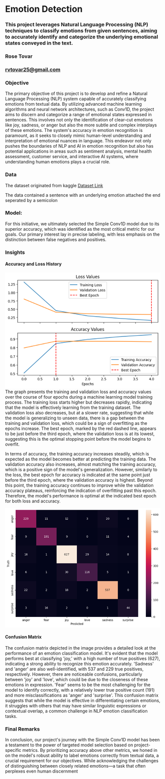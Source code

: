 # Emotion Detection
### This project leverages Natural Language Processing (NLP) techniques to classify emotions from given sentences, aiming to accurately identify and categorize the underlying emotional states conveyed in the text.
### Rose Tovar
### [rvtovar25@gmail.com](mailto:rvtovar25@gmail.com)

### Objective
The primary objective of this project is to develop and refine a Natural Language Processing (NLP) system capable of accurately classifying emotions from textual data. By utilizing advanced machine learning algorithms and neural network architectures, such as Conv1D, the project aims to discern and categorize a range of emotional states expressed in sentences. This involves not only the identification of clear-cut emotions like joy, sadness, or anger but also the more subtle and complex interplays of these emotions. The system's accuracy in emotion recognition is paramount, as it seeks to closely mimic human-level understanding and interpretation of emotional nuances in language. This endeavor not only pushes the boundaries of NLP and AI in emotion recognition but also has potential applications in areas such as sentiment analysis, mental health assessment, customer service, and interactive AI systems, where understanding human emotions plays a crucial role.
### Data
The dataset originated from kaggle
[Dataset Link](https://www.kaggle.com/datasets/praveengovi/emotions-dataset-for-nlp)

The data contained a sentence with an underlying emotion attached the end seperated by a semicolon

### Model:
For this initiative, we ultimately selected the Simple Conv1D model due to its superior accuracy, which was identified as the most critical metric for our goals. Our primary interest lay in precise labeling, with less emphasis on the distinction between false negatives and positives.
### Insights
#### Accuracy and Loss History
![History Image](history.png)
<br>The graph presents the training and validation loss and accuracy values over the course of four epochs during a machine learning model training process. The training loss starts higher but decreases rapidly, indicating that the model is effectively learning from the training dataset. The validation loss also decreases, but at a slower rate, suggesting that while the model is generalizing to unseen data, there is a gap between the training and validation loss, which could be a sign of overfitting as the epochs increase. The best epoch, marked by the red dashed line, appears to be just before the third epoch, where the validation loss is at its lowest, suggesting this is the optimal stopping point before the model begins to overfit.

In terms of accuracy, the training accuracy increases steadily, which is expected as the model becomes better at predicting the training data. The validation accuracy also increases, almost matching the training accuracy, which is a positive sign of the model's generalization. However, similarly to the loss, the best epoch for accuracy is indicated at the same point just before the third epoch, where the validation accuracy is highest. Beyond this point, the training accuracy continues to improve while the validation accuracy plateaus, reinforcing the indication of overfitting past this epoch. Therefore, the model's performance is optimal at the indicated best epoch for both loss and accuracy.

![Heatmap](heatmap.png)
#### Confusion Matrix
The confusion matrix depicted in the image provides a detailed look at the performance of an emotion classification model. It's evident that the model performs best at classifying 'joy,' with a high number of true positives (627), indicating a strong ability to recognize this emotion accurately. 'Sadness' and 'anger' are also well-identified, with 537 and 229 true positives, respectively. However, there are noticeable confusions, particularly between 'joy' and 'love', which could be due to the closeness of these emotions in expression. 'Fear' seems to be the most challenging for the model to identify correctly, with a relatively lower true positive count (191) and more misclassifications as 'anger' and 'surprise'. This confusion matrix suggests that while the model is effective in differentiating certain emotions, it struggles with others that may have similar linguistic expressions or contextual overlap, a common challenge in NLP emotion classification tasks.
### Final Remarks
In conclusion, our project's journey with the Simple Conv1D model has been a testament to the power of targeted model selection based on project-specific metrics. By prioritizing accuracy above other metrics, we honed in on the model's robust ability to label emotions correctly from textual data, a crucial requirement for our objectives. While acknowledging the challenges of distinguishing between closely related emotions—a task that often perplexes even human discernment




